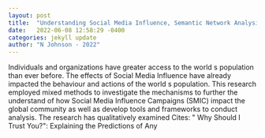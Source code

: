 ```yaml
---
layout: post
title:  "Understanding Social Media Influence, Semantic Network Analysis, and Thematic Campaign Campaign Classification Using Machine Learning"
date:   2022-06-08 12:58:29 -0400
categories: jekyll update
author: "N Johnson - 2022"
---
```

Individuals and organizations have greater access to the world s population than ever before. The effects of Social Media Influence have already impacted the behaviour and actions of the world s population. This research employed mixed methods to investigate the mechanisms to further the understand of how Social Media Influence Campaigns (SMIC) impact the global community as well as develop tools and frameworks to conduct analysis. The research has qualitatively examined 
Cites: " Why Should I Trust You?": Explaining the Predictions of Any